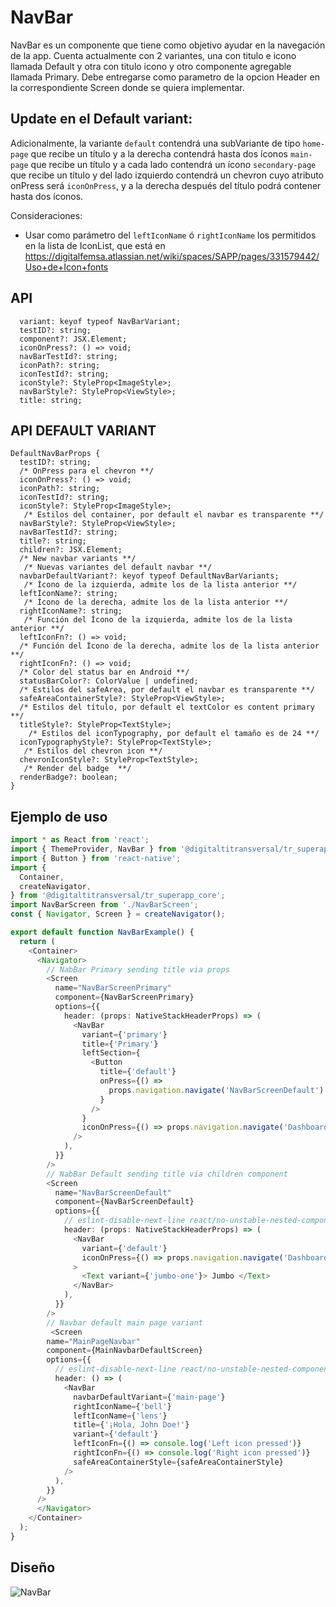 # NavBar

NavBar es un componente que tiene como objetivo ayudar en la navegación de la app. Cuenta actualmente con
2 variantes, una con titulo e icono llamada Default y otra con titulo icono y otro componente agregable
llamada Primary. Debe entregarse como parametro de la opcion Header en la correspondiente Screen donde se
quiera implementar.

## Update en el Default variant:
Adicionalmente, la variante `default` contendrá una subVariante de tipo
`home-page` que recibe un título y a la derecha contendrá hasta dos íconos
`main-page` que recibe un título y a cada lado contendrá un ícono
`secondary-page` que recibe un título y del lado izquierdo contendrá un chevron cuyo atributo onPress será `iconOnPress`, y a la derecha después del título podrá contener hasta dos íconos.

Consideraciones:
- Usar como parámetro del `leftIconName` ó `rightIconName` los permitidos en la lista de IconList, que está en https://digitalfemsa.atlassian.net/wiki/spaces/SAPP/pages/331579442/Uso+de+Icon+fonts


## API

```
  variant: keyof typeof NavBarVariant;
  testID?: string;
  component?: JSX.Element;
  iconOnPress?: () => void;
  navBarTestId?: string;
  iconPath?: string;
  iconTestId?: string;
  iconStyle?: StyleProp<ImageStyle>;
  navBarStyle?: StyleProp<ViewStyle>;
  title: string;
```
## API DEFAULT VARIANT
```
DefaultNavBarProps {
  testID?: string;
  /* OnPress para el chevron **/
  iconOnPress?: () => void;
  iconPath?: string;
  iconTestId?: string;
  iconStyle?: StyleProp<ImageStyle>;
   /* Estilos del container, por default el navbar es transparente **/
  navBarStyle?: StyleProp<ViewStyle>;
  navBarTestId?: string;
  title?: string;
  children?: JSX.Element;
  /* New navbar variants **/
   /* Nuevas variantes del default navbar **/
  navbarDefaultVariant?: keyof typeof DefaultNavBarVariants;
   /* Ícono de la izquierda, admite los de la lista anterior **/
  leftIconName?: string;
   /* Ícono de la derecha, admite los de la lista anterior **/
  rightIconName?: string;
   /* Función del Ícono de la izquierda, admite los de la lista anterior **/
  leftIconFn?: () => void;
  /* Función del Ícono de la derecha, admite los de la lista anterior **/
  rightIconFn?: () => void;
  /* Color del status bar en Android **/
  statusBarColor?: ColorValue | undefined;
  /* Estilos del safeArea, por default el navbar es transparente **/
  safeAreaContainerStyle?: StyleProp<ViewStyle>;
  /* Estilos del título, por default el textColor es content primary **/
  titleStyle?: StyleProp<TextStyle>;
    /* Estilos del iconTypography, por default el tamaño es de 24 **/
  iconTypographyStyle?: StyleProp<TextStyle>;
   /* Estilos del chevron icon **/
  chevronIconStyle?: StyleProp<TextStyle>;
   /* Render del badge  **/
  renderBadge?: boolean;
}
```
## Ejemplo de uso

```ts
import * as React from 'react';
import { ThemeProvider, NavBar } from '@digitaltitransversal/tr_superapp_theme';
import { Button } from 'react-native';
import {
  Container,
  createNavigator,
} from '@digitaltitransversal/tr_superapp_core';
import NavBarScreen from './NavBarScreen';
const { Navigator, Screen } = createNavigator();

export default function NavBarExample() {
  return (
    <Container>
      <Navigator>
        // NabBar Primary sending title via props
        <Screen
          name="NavBarScreenPrimary"
          component={NavBarScreenPrimary}
          options={{
            header: (props: NativeStackHeaderProps) => (
              <NavBar
                variant={'primary'}
                title={'Primary'}
                leftSection={
                  <Button
                    title={'default'}
                    onPress={() =>
                      props.navigation.navigate('NavBarScreenDefault')
                    }
                  />
                }
                iconOnPress={() => props.navigation.navigate('Dashboard')}
              />
            ),
          }}
        />
        // NabBar Default sending title via children component
        <Screen
          name="NavBarScreenDefault"
          component={NavBarScreenDefault}
          options={{
            // eslint-disable-next-line react/no-unstable-nested-components
            header: (props: NativeStackHeaderProps) => (
              <NavBar
                variant={'default'}
                iconOnPress={() => props.navigation.navigate('Dashboard')}
              >
                <Text variant={'jumbo-one'}> Jumbo </Text>
              </NavBar>
            ),
          }}
        />
        // Navbar default main page variant
         <Screen
        name="MainPageNavbar"
        component={MainNavbarDefaultScreen}
        options={{
          // eslint-disable-next-line react/no-unstable-nested-components
          header: () => (
            <NavBar
              navbarDefaultVariant={'main-page'}
              rightIconName={'bell'}
              leftIconName={'lens'}
              title={'¡Hola, John Doe!'}
              variant={'default'}
              leftIconFn={() => console.log('Left icon pressed')}
              rightIconFn={() => console.log('Right icon pressed')}
              safeAreaContainerStyle={safeAreaContainerStyle}
            />
          ),
        }}
      />
      </Navigator>
    </Container>
  );
}
```

## Diseño

![NavBar](/docs/images/navBar.png)
